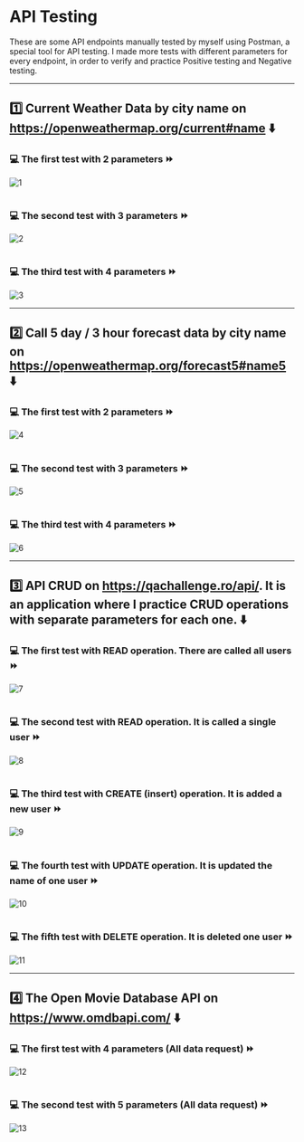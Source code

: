 # API Testing
These are some API endpoints manually tested by myself using Postman, a special tool for API testing. I made more tests with different parameters for every endpoint, in order to verify and practice Positive testing and Negative testing.


------



## :one: Current Weather Data by city name on https://openweathermap.org/current#name :arrow_down:



### :computer: The first test with 2 parameters :fast_forward:
![1](https://user-images.githubusercontent.com/115346533/206506832-1959d3d9-eef3-4d99-8271-6de81b201aa4.jpg)

#



### :computer: The second test with 3 parameters :fast_forward:
![2](https://user-images.githubusercontent.com/115346533/206515628-77a7955a-6d1b-4a89-a502-6f2522365d3c.jpg)

#



### :computer: The third test with 4 parameters :fast_forward:
![3](https://user-images.githubusercontent.com/115346533/206517161-72611749-2f34-418f-ad5d-977a41433e77.jpg)


------



## :two: Call 5 day / 3 hour forecast data by city name on https://openweathermap.org/forecast5#name5 :arrow_down:



### :computer: The first test with 2 parameters :fast_forward:
![4](https://user-images.githubusercontent.com/115346533/206523239-d6c6bc37-30b0-4155-991b-dc6ab7fc7ac1.jpg)

#



### :computer: The second test with 3 parameters :fast_forward:
![5](https://user-images.githubusercontent.com/115346533/206524326-f6ca53fa-87c2-42c0-a2f7-af99aab7eade.jpg)

#



### :computer: The third test with 4 parameters :fast_forward:
![6](https://user-images.githubusercontent.com/115346533/206524923-1170f734-0927-4ee6-87fe-bd2c77dcbea6.jpg)


------



## :three: API CRUD on https://qachallenge.ro/api/. It is an application where I practice CRUD operations with separate parameters for each one. :arrow_down:



### :computer: The first test with READ operation. There are called all users :fast_forward:
![7](https://user-images.githubusercontent.com/115346533/206533114-aaf8fd72-5151-4cce-86d6-2f025c4b6f90.jpg)

#



### :computer: The second test with READ operation. It is called a single user :fast_forward:
![8](https://user-images.githubusercontent.com/115346533/206535983-ecb66812-d180-47a3-af2e-0a3e0f59f75b.jpg)

#



### :computer: The third test with CREATE (insert) operation. It is added a new user :fast_forward:
![9](https://user-images.githubusercontent.com/115346533/206537809-41859b55-2ed9-465f-b31c-595d2ebaecc2.jpg)

#



### :computer: The fourth test with UPDATE operation. It is updated the name of one user :fast_forward:
![10](https://user-images.githubusercontent.com/115346533/206539090-57bec8d8-17d0-4d01-928a-980d3287ea2e.jpg)

#



### :computer: The fifth test with DELETE operation. It is deleted one user :fast_forward:
![11](https://user-images.githubusercontent.com/115346533/206540340-c0bea019-c024-493e-a1f3-69f5d2dd5cb5.jpg)


------



## :four: The Open Movie Database API on https://www.omdbapi.com/ :arrow_down:



### :computer: The first test with 4 parameters (All data request) :fast_forward:
![12](https://user-images.githubusercontent.com/115346533/206544613-91a72ba2-8ab1-4556-ae87-d2f47d94173e.jpg)

#



### :computer: The second test with 5 parameters (All data request) :fast_forward:
![13](https://user-images.githubusercontent.com/115346533/206545423-1eb15e76-7e9e-4260-ba5f-f05e79d04eb6.jpg)

#



